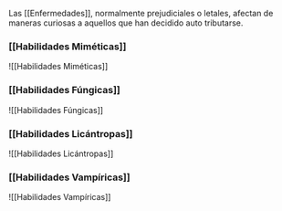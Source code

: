 Las [[Enfermedades]], normalmente prejudiciales o letales, afectan de maneras curiosas a aquellos que han decidido auto tributarse.

### [[Habilidades Miméticas]]
![[Habilidades Miméticas]]
### [[Habilidades Fúngicas]]
![[Habilidades Fúngicas]]
### [[Habilidades Licántropas]]
![[Habilidades Licántropas]]
### [[Habilidades Vampíricas]]
![[Habilidades Vampíricas]]